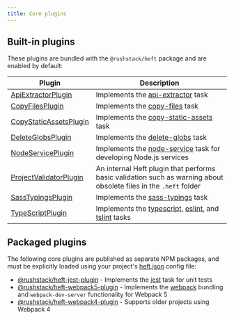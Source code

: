 ```yaml
---
title: Core plugins
---
```


## Built-in plugins

These plugins are bundled with the `@rushstack/heft` package and are enabled by default:

| Plugin                                                                                                                                  | Description                                                                                                                              |
| --------------------------------------------------------------------------------------------------------------------------------------- | ---------------------------------------------------------------------------------------------------------------------------------------- |
| [ApiExtractorPlugin](https://github.com/microsoft/rushstack/blob/master/apps/heft/src/plugins/ApiExtractorPlugin/ApiExtractorPlugin.ts) | Implements the [api-extractor](../heft_tasks/api-extractor.md) task                                                                      |
| [CopyFilesPlugin](https://github.com/microsoft/rushstack/blob/master/apps/heft/src/plugins/CopyFilesPlugin.ts)                          | Implements the [copy-files](../heft_tasks/copy-files.md) task                                                                            |
| [CopyStaticAssetsPlugin](https://github.com/microsoft/rushstack/blob/master/apps/heft/src/plugins/CopyStaticAssetsPlugin.ts)            | Implements the [copy-static-assets](../heft_tasks/copy-static-assets.md) task                                                            |
| [DeleteGlobsPlugin](https://github.com/microsoft/rushstack/blob/master/apps/heft/src/plugins/DeleteGlobsPlugin.ts)                      | Implements the [delete-globs](../heft_tasks/delete-globs.md) task                                                                        |
| [NodeServicePlugin](https://github.com/microsoft/rushstack/blob/master/apps/heft/src/plugins/NodeServicePlugin.ts)                      | Implements the [node-service](../heft_tasks/node-service.md) task for developing Node.js services                                        |
| [ProjectValidatorPlugin](https://github.com/microsoft/rushstack/blob/master/apps/heft/src/plugins/ProjectValidatorPlugin.ts)            | An internal Heft plugin that performs basic validation such as warning about obsolete files in the `.heft` folder                        |
| [SassTypingsPlugin](https://github.com/microsoft/rushstack/blob/master/heft-plugins/heft-sass-plugin/src/SassTypingsPlugin.ts)          | Implements the [sass-typings](../heft_tasks/sass-typings.md) task                                                                        |
| [TypeScriptPlugin](https://github.com/microsoft/rushstack/blob/master/apps/heft/src/plugins/TypeScriptPlugin/TypeScriptPlugin.ts)       | Implements the [typescript](../heft_tasks/typescript.md), [eslint](../heft_tasks/eslint.md), and [tslint](../heft_tasks/tslint.md) tasks |

## Packaged plugins

The following core plugins are published as separate NPM packages, and must be explicitly loaded using your
project's [heft.json](../heft_configs/heft_json.md) config file:

- [@rushstack/heft-jest-plugin](https://github.com/microsoft/rushstack/tree/master/heft-plugins/heft-jest-plugin) - Implements the [jest](../heft_tasks/jest.md) task for unit tests
- [@rushstack/heft-webpack5-plugin](https://github.com/microsoft/rushstack/tree/master/heft-plugins/heft-webpack5-plugin) - Implements the [webpack](../heft_tasks/webpack.md) bundling and `webpack-dev-server` functionality for Webpack 5
- [@rushstack/heft-webpack4-plugin](https://github.com/microsoft/rushstack/tree/master/heft-plugins/heft-webpack4-plugin) - Supports older projects using Webpack 4
